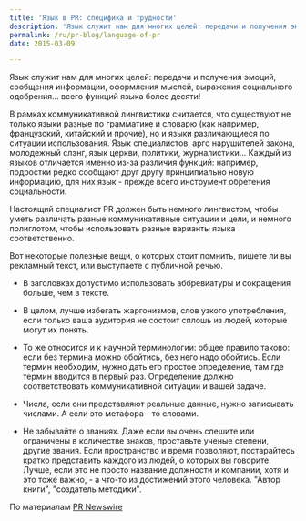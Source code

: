 ```yaml
---
title: 'Язык в PR: специфика и трудности'
description: 'Язык служит нам для многих целей: передачи и получения эмоций, сообщения информации, оформления мыслей, выражения социального одобрения... всего функций языка более десяти!'
permalink: /ru/pr-blog/language-of-pr
date: 2015-03-09

---
```


Язык служит нам для многих целей: передачи и получения эмоций, сообщения информации, оформления мыслей, выражения социального одобрения... всего функций  языка более десяти!

В рамках коммуникативной лингвистики считается, что существуют не только языки разные по грамматике и словарю (как например, французский, китайский и прочие), но и языки различающиеся по ситуации использования. Язык специалистов, арго нарушителей закона, молодежный слэнг, язык церкви, политики, журналистики... Каждый из языков отличается именно из-за различия функций: например, подростки редко сообщают друг другу принципиально новую информацию, для них язык - прежде всего инструмент обретения социальности.

Настоящий специалист PR должен быть немного лингвистом, чтобы уметь различать разные коммуникативные ситуации и цели, и немного полиглотом, чтобы использовать разные варианты языка соответственно.

Вот некоторые полезные вещи, о которых стоит помнить, пишете ли вы рекламный текст, или выступаете с публичной речью.

 - В заголовках допустимо использовать аббревиатуры и сокращения больше, чем в тексте.

 - В целом, лучше избегать жаргонизмов, слов узкого употребления, если только ваша аудитория не состоит сплошь из людей, которые могут их понять.

 - То же относится и к научной терминологии: общее правило таково: если без термина можно обойтись, без него надо обойтись. Если термин необходим, нужно дать его простое определение, там где термин вводится в первый раз. Определение должно соответствовать коммуникативной ситуации и вашей задаче.

 - Числа, если они представляют реальные данные, нужно записывать числами. А если это метафора - то словами.

 - Не забывайте  о званиях. Даже если вы очень спешите  или ограничены в количестве знаков, проставьте ученые степени, другие звания. Если пространство и время позволяют, постарайтесь кратко представить каждого из людей, о которых вы говорите. Лучше, если это не просто название должности и компании, хотя и это тоже важно, - а что-то из достижений этого человека. "Автор книги", "создатель методики".

По материалам <a href="http://www.prnewswire.com/blog/grammar-hammer-writing-tips-from-the-ap-stylebook-twitter-account-11958.html">PR Newswire</a>

